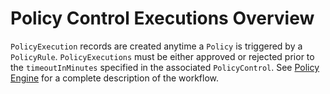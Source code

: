 # Policy Control Executions Overview

`PolicyExecution` records are created anytime a `Policy` is triggered by a `PolicyRule`.  `PolicyExecutions` must be either approved or rejected prior to the `timeoutInMinutes` specified in the associated `PolicyControl`.  See [Policy Engine](../../../getting-started/PolicyEngineIntro.md) for a complete description of the workflow.&#x20;
